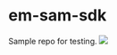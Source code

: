 # em-sam-sdk
Sample repo for testing.
[![](https://jitpack.io/v/jithingopalemvigo/em-sam-sdk.svg)](https://jitpack.io/#jithingopalemvigo/em-sam-sdk)
